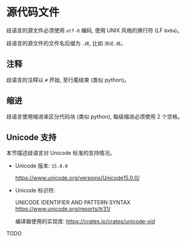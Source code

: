 # 源代码文件

歧语言的源文件必须使用 `utf-8` 编码,
使用 UNIX 风格的换行符 (LF `0x0a`)。

歧语言的源文件的文件名后缀为 `.歧`, 比如 `测试.歧`。


## 注释

歧语言的注释以 `#` 开始, 至行尾结束 (类似 python)。


## 缩进

歧语言使用缩进来区分代码块 (类似 python), 每级缩进必须使用 2 个空格。


## Unicode 支持

本节描述歧语言对 Unicode 标准的支持情况。

+ Unicode 版本: `15.0.0`

  <https://www.unicode.org/versions/Unicode15.0.0/>

+ Unicode 标识符:

  UNICODE IDENTIFIER AND PATTERN SYNTAX
  <https://www.unicode.org/reports/tr31/>

  编译器使用的实现库:
  <https://crates.io/crates/unicode-xid>

TODO
